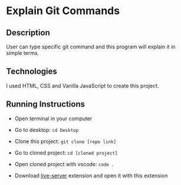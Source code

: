 # Explain Git Commands

## Description

User can type specific git command and this program will explain it in simple terms.

## Technologies

I used HTML, CSS and Vanilla JavaScript to create this project.

## Running Instructions

* Open terminal in your computer

* Go to desktop: `cd Desktop`

* Clone this project: `git clone [repo link]`

* Go to cloned project: `cd [cloned project]`

* Open cloned project with vscode: `code .`

* Download [live-server](https://marketplace.visualstudio.com/items?itemName=ritwickdey.LiveServer) extension and open it with this extension
